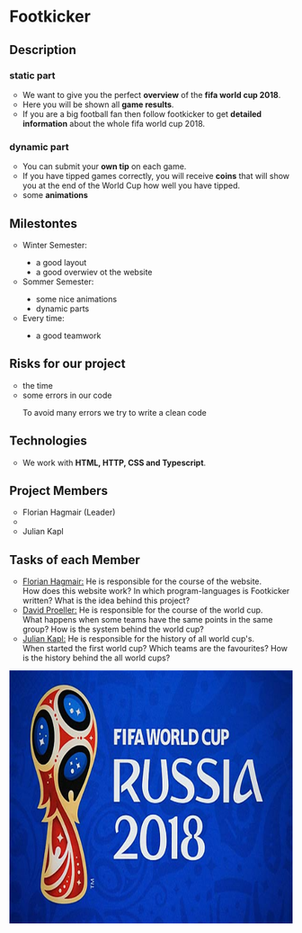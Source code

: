 ﻿<link rel="stylesheet" href="./Html/styles.css" media="all" type="text/css">
<h1>Footkicker</h1>
<h2>Description</h2>
<h3>static part</h3>
<ul style="list-style-type: circle;";> 
    <li> We want to give you the perfect <strong>overview</strong> of the <strong>fifa world cup 2018</strong>.</li> 
    <li> Here you will be shown all <strong>game results</strong>.</li>
    <li> If you are a big football fan then follow footkicker to get <strong>detailed information</strong> about the whole fifa world cup 2018.</li>
</ul>
        
<h3>dynamic part</h3>
<ul style="list-style-type: circle;";>
    <li>You can submit your <strong>own tip</strong> on each game.</li>
    <li> If you have tipped games correctly, you will receive <strong>coins</strong> that will show you at the end of the World Cup how well you have tipped.</li>
    <li>some <strong>animations</strong></li>  
</ul>

<h2>Milestontes</h2>
<ul style="list-style-type: circle;";>
    <li>Winter Semester:</li>
    <ul style="list-style-type: disc;";>
        <li>a good layout</li>
        <li>a good overwiev ot the website</li>
    </ul>
        <li>Sommer Semester:</li>
        <ul style="list-style-type: disc;";>
        <li>some nice animations</li>
        <li>dynamic parts</li>
    </ul>
    <li>Every time:</li>
    <ul style="list-style-type: disc;";>
    <li>a good teamwork</li>
    </ul>
</ul>
<h2>Risks for our project</h2>
<ul style="list-style-type: circle;";>
    <li>the time</li>
    <li>some errors in our code</li>
    <p>To avoid many errors we try to write a clean code</p>
</ul>
<h2>Technologies</h2>
<ul style="list-style-type: circle;";>
    <li>We work with <strong>HTML, HTTP, CSS and Typescript</strong>.</li>
</ul>
<h2>Project Members</h2>
    <ul style="list-style-type: circle;";>
        <li>Florian Hagmair (Leader)</li>
        <li></li>
        <li>Julian Kapl</li>
    </ul>
<h2>Tasks of each Member</h2>
<div class="tasks">
<ul style="list-style-type: circle;";>
    <li><u>Florian Hagmair:</u> He is responsible for the course of the website.<br> How does this website work? In which program-languages is Footkicker written? What is the idea behind this project?</li>
    <li><u>David Proeller:</u> He is responsible for the course of the world cup.<br> What happens when some teams have the same points in the same group? How is the system behind the world cup?</li>
    <li><u>Julian Kapl:</u> He is responsible for the history of all world cup's.<br> When started the first world cup? Which teams are the favourites? How is the history behind the all world cups?</li>
</div>

<img src = "src/Images/wm-2018-2-600.jpg" width="100%" height="450" alt="Picture of world cup 2018">
